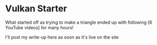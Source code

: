 # Vulkan Starter

What started off as trying to make a triangle ended up with following [6 YouTube videos] for many hours!

I'll post my write-up here as soon as it's live on the site
